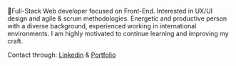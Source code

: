 🌱Full-Stack Web developer focused on Front-End. Interested in UX/UI design and agile & scrum methodologies. Energetic and productive person with a diverse background, experienced working in international environments. I am highly motivated to continue learning and improving my craft. 
<br>

Contact through: [Linkedin] & [Portfolio]

<!-- links -->
[Linkedin]: https://www.linkedin.com/in/mart%C3%ADn-madridejos-b832a4212/
[Portfolio]: https://portfoliomartinmadridejos.netlify.app/#/




